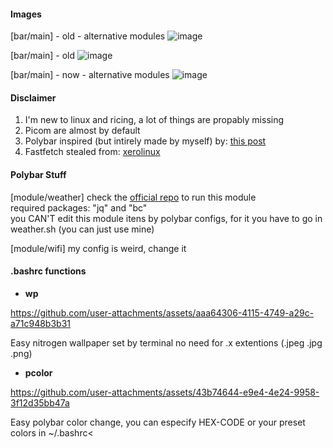#### Images
[bar/main] - old - alternative modules
![image](https://github.com/user-attachments/assets/a7649086-8e00-4f03-aa23-47a6431dda44)

[bar/main] - old
![image](https://github.com/user-attachments/assets/6f47b779-5628-4790-8eee-8d5076c3f3f8)

[bar/main] - now - alternative modules
![image](https://github.com/user-attachments/assets/70938e61-4d3c-4812-a90a-1355fd709787)

#### Disclaimer
1. I'm new to linux and ricing, a lot of things are propably missing
2. Picom are almost by default
3. Polybar inspired (but intirely made by myself) by: [this post](https://www.reddit.com/r/unixporn/comments/10dyw2l/awesomewm_i_3_awesome/)
4. Fastfetch stealed from: [xerolinux](https://github.com/xerolinux/xero-layan-git/tree/main)

#### Polybar Stuff
[module/weather]
check the [official repo](https://github.com/GuidoFe/weather-polybar-plugin/tree/main) to run this module <br/>
required packages: "jq" and "bc" <br/>
you CAN'T edit this module itens by polybar configs, for it you have to go in weather.sh (you can just use mine) <br/>

[module/wifi]
my config is weird, change it <br/>

#### .bashrc functions
- **wp**

https://github.com/user-attachments/assets/aaa64306-4115-4749-a29c-a71c948b3b31

Easy nitrogen wallpaper set by terminal no need for .x extentions (.jpeg .jpg .png)
- **pcolor**

https://github.com/user-attachments/assets/43b74644-e9e4-4e24-9958-3f12d35bb47a


Easy polybar color change, you can especify HEX-CODE or your preset colors in ~/.bashrc<
